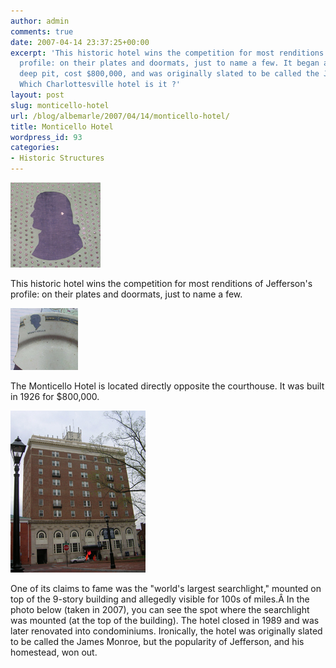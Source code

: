 ```yaml
---
author: admin
comments: true
date: 2007-04-14 23:37:25+00:00
excerpt: 'This historic hotel wins the competition for most renditions of Jefferson''s
  profile: on their plates and doormats, just to name a few. It began as a 21-foot
  deep pit, cost $800,000, and was originally slated to be called the James Monroe.
  Which Charlottesville hotel is it ?'
layout: post
slug: monticello-hotel
url: /blog/albemarle/2007/04/14/monticello-hotel/
title: Monticello Hotel
wordpress_id: 93
categories:
- Historic Structures
---
```




![Doormat in front of the Old Monticello Hotel](/wp-content/uploads/2007/04/monthotrug.jpg)

This historic hotel wins the competition for most renditions of Jefferson's profile: on their plates and doormats, just to name a few.



![A fragment of a Monticello Hotel Plate](/wp-content/uploads/2007/04/monthotsherd.jpg)

The Monticello Hotel is located directly opposite the courthouse. It was built in 1926 for $800,000.

![Old Monticello Hotel](/wp-content/uploads/2007/04/monthotbldg.jpg)



One of its claims to fame was the "world's largest searchlight," mounted on top of the 9-story building and allegedly visible for 100s of miles.Â [](http://www.locohistory.org/blog/?attachment_id=97)In the photo below (taken in 2007), you can see the spot where the searchlight was mounted (at the top of the building). The hotel closed in 1989 and was later renovated into condominiums. Ironically, the hotel was originally slated to be called the James Monroe, but the popularity of Jefferson, and his homestead, won out.[ ](http://www.locohistory.org/blog/?attachment_id=97) [ ](http://www.locohistory.org/blog/?attachment_id=97)

  

